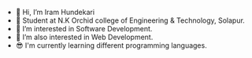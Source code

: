 - 👋 Hi, I’m Iram Hundekari
- 💞️ Student at N.K Orchid college of Engineering & Technology, Solapur.
- 👀 I’m interested in Software Development.
- 🌱 I’m also interested in Web Development.
- 😎 I'm currently learning different programming languages.
<!---
IramHundekari/IramHundekari is a ✨ special ✨ repository because its `README.md` (this file) appears on your GitHub profile.
You can click the Preview link to take a look at your changes.
--->
